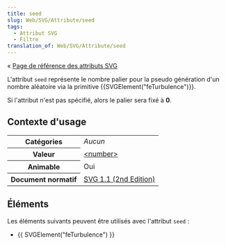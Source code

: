 ```yaml
---
title: seed
slug: Web/SVG/Attribute/seed
tags:
  - Attribut SVG
  - Filtre
translation_of: Web/SVG/Attribute/seed
---
```

« [Page de référence des attributs SVG](/fr/docs/Web/SVG/Attribute "en/SVG/Attribute")

L'attribut `seed` représente le nombre palier pour la pseudo génération d'un nombre aléatoire via la primitive {{SVGElement("feTurbulence")}}.

Si l'attribut n'est pas spécifié, alors le palier sera fixé à **0**.

## Contexte d'usage

<table class="standard-table">
  <tbody>
    <tr>
      <th scope="row">Catégories</th>
      <td><em>Aucun</em></td>
    </tr>
    <tr>
      <th scope="row">Valeur</th>
      <td>
        <a
          href="/fr/docs/SVG/Content_type#Number"
          >&#x3C;number></a
        >
      </td>
    </tr>
    <tr>
      <th scope="row">Animable</th>
      <td>Oui</td>
    </tr>
    <tr>
      <th scope="row">Document normatif</th>
      <td>
        <a
          href="http://www.w3.org/TR/SVG11/filters.html#feTurbulenceSeedAttribute"
          rel="external"
          >SVG 1.1 (2nd Edition)</a
        >
      </td>
    </tr>
  </tbody>
</table>

## Éléments

Les éléments suivants peuvent être utilisés avec l'attribut `seed`&nbsp;:

- {{ SVGElement("feTurbulence") }}
